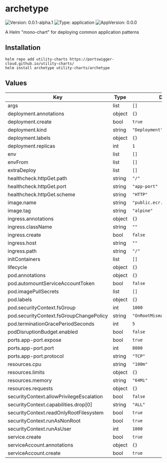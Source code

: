 # archetype

![Version: 0.0.1-alpha.1](https://img.shields.io/badge/Version-0.0.1--alpha.1-informational?style=flat-square) ![Type: application](https://img.shields.io/badge/Type-application-informational?style=flat-square) ![AppVersion: 0.0.0](https://img.shields.io/badge/AppVersion-0.0.0-informational?style=flat-square)

A Helm "mono-chart" for deploying common application patterns

## Installation
```
helm repo add utility-charts https://portswigger-cloud.github.io/utility-charts/
helm install archetype utility-charts/archetype
```

## Values

| Key | Type | Default | Description |
|-----|------|---------|-------------|
| args | list | `[]` |  |
| deployment.annotations | object | `{}` |  |
| deployment.create | bool | `true` |  |
| deployment.kind | string | `"Deployment"` |  |
| deployment.labels | object | `{}` |  |
| deployment.replicas | int | `1` |  |
| env | list | `[]` |  |
| envFrom | list | `[]` |  |
| extraDeploy | list | `[]` |  |
| healthcheck.httpGet.path | string | `"/"` |  |
| healthcheck.httpGet.port | string | `"app-port"` |  |
| healthcheck.httpGet.scheme | string | `"HTTP"` |  |
| image.name | string | `"public.ecr.aws/nginx/nginx"` |  |
| image.tag | string | `"alpine"` |  |
| ingress.annotations | object | `{}` |  |
| ingress.className | string | `""` |  |
| ingress.create | bool | `false` |  |
| ingress.host | string | `""` |  |
| ingress.path | string | `"/"` |  |
| initContainers | list | `[]` |  |
| lifecycle | object | `{}` |  |
| pod.annotations | object | `{}` |  |
| pod.automountServiceAccountToken | bool | `false` |  |
| pod.imagePullSecrets | list | `[]` |  |
| pod.labels | object | `{}` |  |
| pod.securityContext.fsGroup | int | `1000` |  |
| pod.securityContext.fsGroupChangePolicy | string | `"OnRootMismatch"` |  |
| pod.terminationGracePeriodSeconds | int | `5` |  |
| podDisruptionBudget.enabled | bool | `false` |  |
| ports.app-port.expose | bool | `true` |  |
| ports.app-port.port | int | `8080` |  |
| ports.app-port.protocol | string | `"TCP"` |  |
| resources.cpu | string | `"100m"` |  |
| resources.limits | object | `{}` |  |
| resources.memory | string | `"64Mi"` |  |
| resources.requests | object | `{}` |  |
| securityContext.allowPrivilegeEscalation | bool | `false` |  |
| securityContext.capabilities.drop[0] | string | `"ALL"` |  |
| securityContext.readOnlyRootFilesystem | bool | `true` |  |
| securityContext.runAsNonRoot | bool | `true` |  |
| securityContext.runAsUser | int | `1000` |  |
| service.create | bool | `true` |  |
| serviceAccount.annotations | object | `{}` |  |
| serviceAccount.create | bool | `true` |  |
